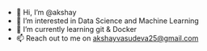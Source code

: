 - 👋 Hi, I’m @akshay
- 👀 I’m interested in Data Science and Machine Learning
- 🌱 I’m currently learning git & Docker
- 📫 Reach out to me on akshayvasudeva25@gmail.com

<!---
AKVasudeva/AKVasudeva is a ✨ special ✨ repository because its `README.md` (this file) appears on your GitHub profile.
You can click the Preview link to take a look at your changes.
--->

